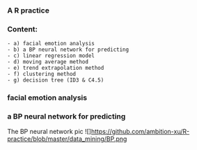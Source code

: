 ### A R practice
### Content:
	- a) facial emotion analysis
	- b) a BP neural network for predicting
	- c) linear regression model
	- d) moving average method
	- e) trend extrapolation method
	- f) clustering method
	- g) decision tree (ID3 & C4.5)

### facial emotion analysis


### a BP neural network for predicting
The BP neural network pic
![]https://github.com/ambition-xu/R-practice/blob/master/data_mining/BP.png